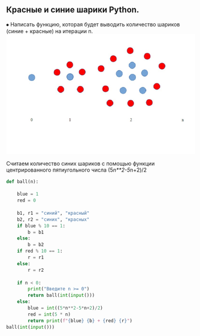 ## Красные и синие шарики Python.
⦁	Написать функцию, которая будет выводить количество шариков (синие + красные) на итерации n.
![Image alt](https://github.com/TodaCosta/Task_red-blue_ball/blob/main/002.jpg)

Считаем количество синих шариков с помощью функции центрированного пятиугольного числа (5*n**2-5*n+2)/2
```python
def ball(n):

    blue = 1
    red = 0

    b1, r1 = "синий", "красный"
    b2, r2 = "синих", "красных"
    if blue % 10 == 1:
        b = b1
    else:
        b = b2
    if red % 10 == 1:
        r = r1
    else:
        r = r2

    if n < 0:
        print("Введите n >= 0")
        return ball(int(input()))
    else:
        blue = int((5*n**2-5*n+2)/2)
        red = int(5 * n)
        return print(f"{blue} {b} + {red} {r}")
ball(int(input()))

```
